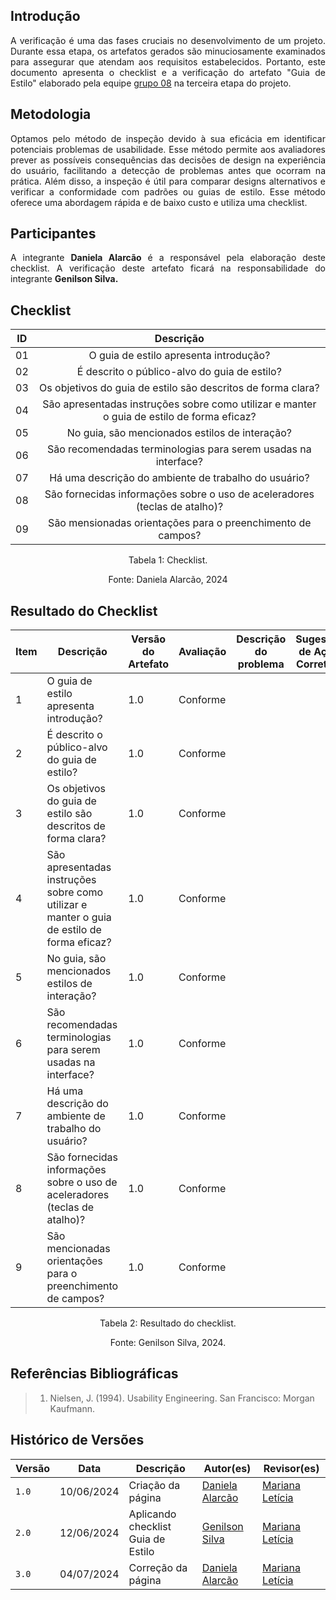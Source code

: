 ## Introdução
<p style="text-align: justify;"> A verificação é uma das fases cruciais no desenvolvimento de um projeto. Durante essa etapa, os artefatos gerados são minuciosamente examinados para assegurar que atendam aos requisitos estabelecidos. Portanto, este documento apresenta o checklist e a verificação do artefato "Guia de Estilo" elaborado pela equipe <a href="https://interacao-humano-computador.github.io/2024.1-Central-Expresso/" target="_blank">grupo 08</a> na terceira etapa do projeto. </p>

## Metodologia
<p style="text-align: justify;"> Optamos pelo método de inspeção devido à sua eficácia em identificar potenciais problemas de usabilidade. Esse método permite aos avaliadores prever as possíveis consequências das decisões de design na experiência do usuário, facilitando a detecção de problemas antes que ocorram na prática. Além disso, a inspeção é útil para comparar designs alternativos e verificar a conformidade com padrões ou guias de estilo. Esse método oferece uma abordagem rápida e de baixo custo e utiliza uma checklist. </p>

## Participantes
<p style="text-align: justify;"> A integrante <strong>Daniela Alarcão</strong> é a responsável pela elaboração deste checklist. A verificação deste artefato ficará na responsabilidade do integrante <strong>Genilson Silva.</strong></p>

## Checklist

<center>

| ID     | Descrição           | 
| ------ | :--------: |  
|01| O guia de estilo apresenta introdução? |   
|02| É descrito o público-alvo do guia de estilo? | 
|03| Os objetivos do guia de estilo são descritos de forma clara? | 
|04| São apresentadas instruções sobre como utilizar e manter o guia de estilo de forma eficaz?  | 
|05| No guia, são mencionados estilos de interação? | 
|06| São recomendadas terminologias para serem usadas na interface? |   
|07| Há uma descrição do ambiente de trabalho do usuário? |  
|08| São fornecidas informações sobre o uso de aceleradores (teclas de atalho)? |  
|09| São mensionadas orientações para o preenchimento de campos? | 
<p style="text-align: center">Tabela 1: Checklist.</p>
<p style="text-align: center">Fonte: Daniela Alarcão, 2024</p>
</center>


## Resultado do Checklist 

| Item | Descrição | Versão do Artefato | Avaliação | Descrição do problema | Sugestão de Ação Corretiva | Observações |
| ---- | --------- | ------------------ | --------- | --------------------- | -------------------------- | ----------- |
|  1   | O guia de estilo apresenta introdução? | 1.0 | Conforme | | | |
|  2   | É descrito o público-alvo do guia de estilo? | 1.0 | Conforme | | | |
|  3   | Os objetivos do guia de estilo são descritos de forma clara? | 1.0 | Conforme | | | |
|  4   | São apresentadas instruções sobre como utilizar e manter o guia de estilo de forma eficaz? | 1.0 | Conforme | | | |
|  5   | No guia, são mencionados estilos de interação? | 1.0 | Conforme | | | |
|  6   | São recomendadas terminologias para serem usadas na interface? | 1.0 | Conforme | | | |
|  7   | Há uma descrição do ambiente de trabalho do usuário? | 1.0 | Conforme | | | |
|  8   | São fornecidas informações sobre o uso de aceleradores (teclas de atalho)? | 1.0 | Conforme | | | |
|  9   | São mencionadas orientações para o preenchimento de campos? | 1.0 | Conforme | | | |
<p style="text-align: center">Tabela 2: Resultado do checklist.</p>
<p style="text-align: center">Fonte: Genilson Silva, 2024.</p>

## Referências Bibliográficas
> 1. Nielsen, J. (1994). Usability Engineering. San Francisco: Morgan Kaufmann.

## Histórico de Versões

| Versão |    Data    | Descrição                                 | Autor(es)                                       | Revisor(es)                                    |
| ------ | :--------: | ----------------------------------------- | ----------------------------------------------- | ---------------------------------------------- |
| `1.0`   | 10/06/2024 | Criação da página                         | [Daniela Alarcão](https://github.com/danialarcao) |[Mariana Letícia](https://github.com/Marianannn)  |
| `2.0`   | 12/06/2024 | Aplicando checklist Guia de Estilo                   | [Genilson Silva](https://github.com/GenilsonJrs) |   [Mariana Letícia](https://github.com/Marianannn)  |
| `3.0`   | 04/07/2024 | Correção da página   | [Daniela Alarcão](https://github.com/danialarcao) |  [Mariana Letícia](https://github.com/Marianannn)  |